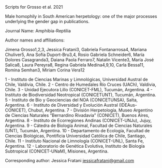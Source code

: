 Scripts for Grosso et al. 2021

Male homophily in South American herpetology: one of the major processes underlying the gender gap in publications.

Journal Name: Amphibia-Reptilia

Author names and affiliations:

Jimena Grosso1,2,3, Jessica Fratani3, Gabriela Fontanarrosa4, Mariana Chuliver5, Ana Sofía Duport-Bru3,4, Rosio Gabriela Schneider6, María Dolores Casagranda3, Daiana Paola Ferraro7, Natalin Vicente3, María José Salica8, Laura Pereyra8, Regina Gabriela Medina4,9,10, Carla Bessa11, Romina Semhan3, Miriam Corina Vera12

1 - Instituto de Ciencias Marinas y Limnológicas, Universidad Austral de Chile, Valdivia, Chile.
2 - Centro de Humedales Río Cruces (UACh), Valdivia, Chile.
3 - Unidad Ejecutora Lillo (CONICET-FML), Tucumán, Argentina.
4 - Instituto de Biodiversidad Neotropical (CONICETUNT), Tucumán, Argentina.
5 - Instituto de Bio y Geociencias del NOA (CONICETUNSA), Salta, Argentina.
6 - Instituto de Diversidad y Evolución Austral (IDEAus-CONICET), Chubut, Argentina.
7 - División Herpetología, Museo Argentino de Ciencias Naturales “Bernardino Rivadavia” (CONICET), Buenos Aires, Argentina.
8 - Instituto de Ecorregiones Andinas (CONICET-UNJu), Jujuy, Argentina.
9 - Cátedra de Biología Animal, Facultad de Ciencias Naturales (UNT), Tucumán, Argentina.
10 - Departamento de Ecología, Facultad de Ciencias Biológicas, Pontificia Universidad Católica de Chile, Santiago, Chile.
11 - Instituto Nacional de Limnología (CONICET-UNL), Santa Fe, Argentina.
12 - Laboratorio de Genética Evolutiva, Instituto de Biología Subtropical (CONICET-UNaM), Misiones, Argentina.

Corresponding author: Jessica Fratani jessicafratani@gmail.com
